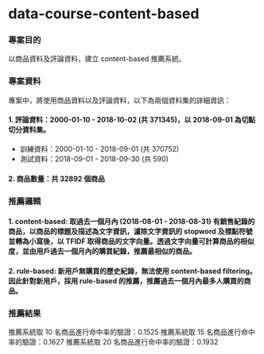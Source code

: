 # data-course-content-based
### 專案目的
以商品資料及評論資料，建立 content-based 推薦系統。

### 專案資料
專案中，將使用商品資料以及評論資料，以下為兩個資料集的詳細資訊：
#### 1. 評論資料：2000-01-10 - 2018-10-02 (共 371345)，以 2018-09-01 為切點切分資料集。
* 訓練資料：2000-01-10 - 2018-09-01 (共 370752)
* 測試資料：2018-09-01 - 2018-09-30 (共 590)
#### 2. 商品數量：共 32892 個商品

### 推薦邏輯
#### 1. content-based: 取過去一個月內 (2018-08-01 - 2018-08-31) 有銷售紀錄的商品，以商品的標題及描述為文字資訊，濾除文字資訊的 stopword 及標點符號並轉為小寫後，以 TFIDF 取得商品的文字向量。透過文字向量可計算商品的相似度，並由用戶過去一個月內的購買紀錄，推薦最相似的商品。
#### 2. rule-based: 新用戶無購買的歷史紀錄，無法使用 content-based filtering。因此針對新用戶，採用 rule-based 的推薦，推薦過去一個月內最多人購買的商品。

### 推薦結果
推薦系統取 10 名商品進行命中率的驗證：0.1525
推薦系統取 15 名商品進行命中率的驗證：0.1627
推薦系統取 20 名商品進行命中率的驗證：0.1932

